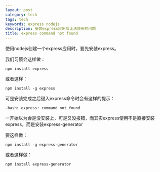 ```yaml
---
layout: post
category: tech
tags: tech
keywords: express nodejs
description: 安装express应用后无法使用的问题
title: express command not found
---
```


使用nodejs创建一个express应用时，要先安装express。

我们习惯会这样做：

```
npm install express
```

或者这样：

```
npm install -g express
```

可是安装完成之后键入express命令时会有这样的提示：

```
-bash: express: command not found
```

一开始以为会是没安装上，可是又没报错，而其实express使用不是直接安装express，而是安装express-generator

要这样做：

```npm install -g express-generator``` 

或者这样做：

```npm install express-generator```
